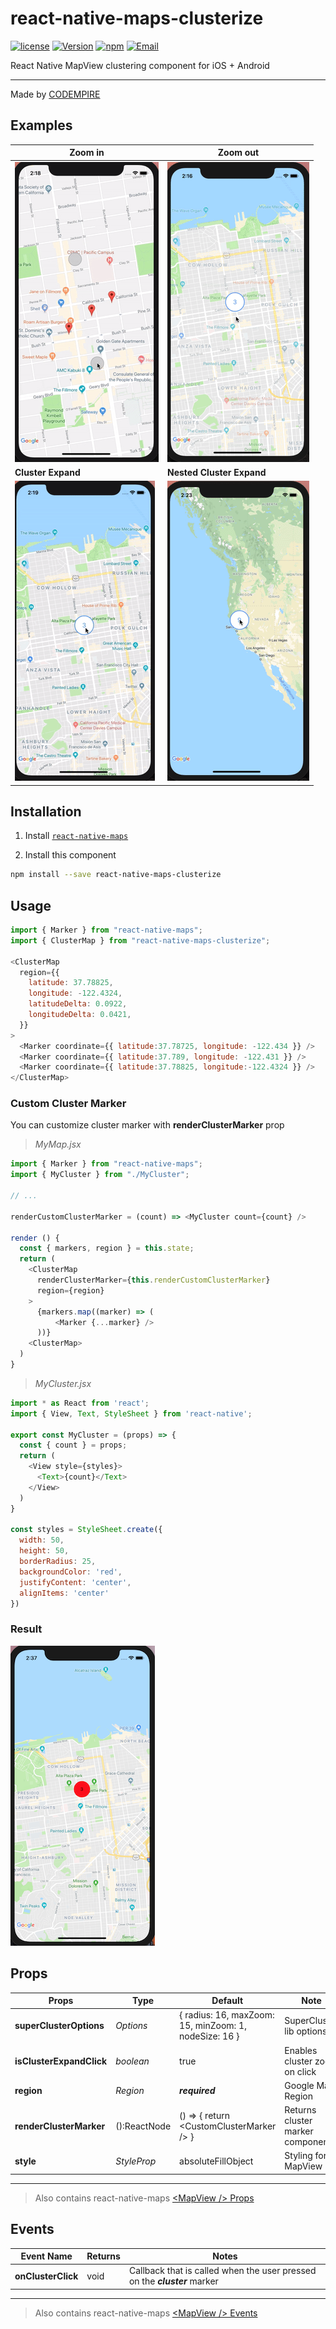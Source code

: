 # react-native-maps-clusterize

[![license](https://img.shields.io/github/license/mashape/apistatus.svg)]()
[![Version](https://img.shields.io/npm/v/react-native-maps-clusterize.svg)](https://www.npmjs.com/package/react-native-maps-clusterize)
[![npm](https://img.shields.io/npm/dt/react-native-maps-clusterize.svg)](https://www.npmjs.com/package/react-native-maps-clusterize)
[![Email](https://img.shields.io/badge/contact-CODEMPIRE-blue.svg?style=flat)](mailto:info@codempire.io)

React Native MapView clustering component for iOS + Android

___

Made by [CODEMPIRE](http://codempire.io/)

## Examples

| Zoom in                                                      | Zoom out                                                                   |
| ------------------------------------------------------------ | -------------------------------------------------------------------------- |
| ![Example zoom out](example/images/zoom-out.gif)             | ![Example zoom in](example/images/zoom-in.gif)                             |
| **Cluster Expand**                                           | **Nested Cluster Expand**                                                  |
| ![Example cluster expand](example/images/cluster-expand.gif) | ![Example nested cluster expand](example/images/nested-cluster-expand.gif) |

## Installation

1. Install [`react-native-maps`](https://github.com/react-native-community/react-native-maps/blob/master/docs/installation.md)

2. Install this component

```bash
npm install --save react-native-maps-clusterize
```

## Usage

```javascript
import { Marker } from "react-native-maps";
import { ClusterMap } from "react-native-maps-clusterize";

<ClusterMap
  region={{
    latitude: 37.78825,
    longitude: -122.4324,
    latitudeDelta: 0.0922,
    longitudeDelta: 0.0421,
  }}
>
  <Marker coordinate={{ latitude:37.78725, longitude: -122.434 }} />
  <Marker coordinate={{ latitude:37.789, longitude: -122.431 }} />
  <Marker coordinate={{ latitude:37.78825, longitude:-122.4324 }} />
</ClusterMap>
```

### Custom Cluster Marker

You can customize cluster marker with **renderClusterMarker** prop

> *MyMap.jsx*

```javascript
import { Marker } from "react-native-maps";
import { MyCluster } from "./MyCluster";

// ...

renderCustomClusterMarker = (count) => <MyCluster count={count} />

render () {
  const { markers, region } = this.state;
  return (
    <ClusterMap
      renderClusterMarker={this.renderCustomClusterMarker}
      region={region}
    >
      {markers.map((marker) => (
          <Marker {...marker} />
      ))}
    <ClusterMap>
  )
}

```

> *MyCluster.jsx*

```javascript
import * as React from 'react';
import { View, Text, StyleSheet } from 'react-native';

export const MyCluster = (props) => {
  const { count } = props;
  return (
    <View style={styles}>
      <Text>{count}</Text>
    </View>
  )
}

const styles = StyleSheet.create({
  width: 50,
  height: 50,
  borderRadius: 25,
  backgroundColor: 'red',
  justifyContent: 'center',
  alignItems: 'center'
})
```

### Result

![Custom Marker Example](example/images/custom-marker.png)

## Props

| Props                    | Type         | Default                                               | Note                             |
| ------------------------ | ------------ | ----------------------------------------------------- | -------------------------------- |
| **superClusterOptions**  | _Options_    | { radius: 16, maxZoom: 15, minZoom: 1, nodeSize: 16 } | SuperCluster lib options         |
| **isClusterExpandClick** | _boolean_    | true                                                  | Enables cluster zoom on click    |
| **region**               | _Region_     | **_required_**                                        | Google Map Region                |
| **renderClusterMarker**  | ():ReactNode | () => { return \<CustomClusterMarker /> }             | Returns cluster marker component |
| **style**                | _StyleProp_  | absoluteFillObject                                    | Styling for MapView              |

___

> Also contains react-native-maps [\<MapView /> Props](https://github.com/react-native-community/react-native-maps/blob/master/docs/mapview.md#props)

## Events

| Event Name         | Returns | Notes                                                                     |
| ------------------ | ------- | ------------------------------------------------------------------------- |
| **onClusterClick** | void    | Callback that is called when the user pressed on the **_cluster_** marker |

___

> Also contains react-native-maps [\<MapView /> Events](https://github.com/react-native-community/react-native-maps/blob/master/docs/mapview.md#events)
